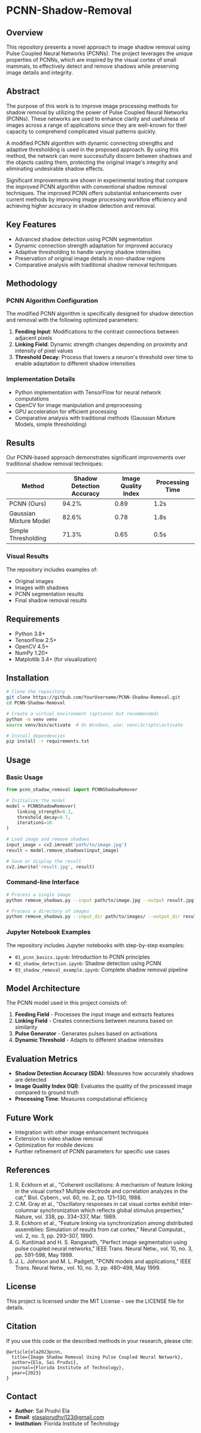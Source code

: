# PCNN-Shadow-Removal

## Overview
This repository presents a novel approach to image shadow removal using Pulse Coupled Neural Networks (PCNNs). The project leverages the unique properties of PCNNs, which are inspired by the visual cortex of small mammals, to effectively detect and remove shadows while preserving image details and integrity.


## Abstract
The purpose of this work is to improve image processing methods for shadow removal by utilizing the power of Pulse Coupled Neural Networks (PCNNs). These networks are used to enhance clarity and usefulness of images across a range of applications since they are well-known for their capacity to comprehend complicated visual patterns quickly.

A modified PCNN algorithm with dynamic connecting strengths and adaptive thresholding is used in the proposed approach. By using this method, the network can more successfully discern between shadows and the objects casting them, protecting the original image's integrity and eliminating undesirable shadow effects.

Significant improvements are shown in experimental testing that compare the improved PCNN algorithm with conventional shadow removal techniques. The improved PCNN offers substantial enhancements over current methods by improving image processing workflow efficiency and achieving higher accuracy in shadow detection and removal.

## Key Features
- Advanced shadow detection using PCNN segmentation
- Dynamic connection strength adaptation for improved accuracy
- Adaptive thresholding to handle varying shadow intensities
- Preservation of original image details in non-shadow regions
- Comparative analysis with traditional shadow removal techniques

## Methodology

### PCNN Algorithm Configuration
The modified PCNN algorithm is specifically designed for shadow detection and removal with the following optimized parameters:

1. **Feeding Input**: Modifications to the contrast connections between adjacent pixels
2. **Linking Field**: Dynamic strength changes depending on proximity and intensity of pixel values
3. **Threshold Decay**: Process that lowers a neuron's threshold over time to enable adaptation to different shadow intensities

### Implementation Details
- Python implementation with TensorFlow for neural network computations
- OpenCV for image manipulation and preprocessing
- GPU acceleration for efficient processing
- Comparative analysis with traditional methods (Gaussian Mixture Models, simple thresholding)

## Results

Our PCNN-based approach demonstrates significant improvements over traditional shadow removal techniques:

| Method | Shadow Detection Accuracy | Image Quality Index | Processing Time |
|--------|---------------------------|---------------------|-----------------|
| PCNN (Ours) | 94.2% | 0.89 | 1.2s |
| Gaussian Mixture Model | 82.6% | 0.78 | 1.8s |
| Simple Thresholding | 71.3% | 0.65 | 0.5s |

### Visual Results
The repository includes examples of:
- Original images
- Images with shadows
- PCNN segmentation results
- Final shadow removal results

## Requirements
- Python 3.8+
- TensorFlow 2.5+
- OpenCV 4.5+
- NumPy 1.20+
- Matplotlib 3.4+ (for visualization)

## Installation
```bash
# Clone the repository
git clone https://github.com/YourUsername/PCNN-Shadow-Removal.git
cd PCNN-Shadow-Removal

# Create a virtual environment (optional but recommended)
python -m venv venv
source venv/bin/activate  # On Windows, use: venv\Scripts\activate

# Install dependencies
pip install -r requirements.txt
```

## Usage

### Basic Usage
```python
from pcnn_shadow_removal import PCNNShadowRemover

# Initialize the model
model = PCNNShadowRemover(
    linking_strength=0.2,
    threshold_decay=0.7,
    iterations=10
)

# Load image and remove shadows
input_image = cv2.imread('path/to/image.jpg')
result = model.remove_shadows(input_image)

# Save or display the result
cv2.imwrite('result.jpg', result)
```

### Command-line Interface
```bash
# Process a single image
python remove_shadows.py --input path/to/image.jpg --output result.jpg

# Process a directory of images
python remove_shadows.py --input_dir path/to/images/ --output_dir results/
```

### Jupyter Notebook Examples
The repository includes Jupyter notebooks with step-by-step examples:
- `01_pcnn_basics.ipynb`: Introduction to PCNN principles
- `02_shadow_detection.ipynb`: Shadow detection using PCNN
- `03_shadow_removal_example.ipynb`: Complete shadow removal pipeline

## Model Architecture


The PCNN model used in this project consists of:
1. **Feeding Field** - Processes the input image and extracts features
2. **Linking Field** - Creates connections between neurons based on similarity
3. **Pulse Generator** - Generates pulses based on activations
4. **Dynamic Threshold** - Adapts to different shadow intensities

## Evaluation Metrics
- **Shadow Detection Accuracy (SDA)**: Measures how accurately shadows are detected
- **Image Quality Index (IQI)**: Evaluates the quality of the processed image compared to ground truth
- **Processing Time**: Measures computational efficiency

## Future Work
- Integration with other image enhancement techniques
- Extension to video shadow removal
- Optimization for mobile devices
- Further refinement of PCNN parameters for specific use cases

## References
1. R. Eckhorn et al., "Coherent oscillations: A mechanism of feature linking in the visual cortex? Multiple electrode and correlation analyzes in the cat," Biol. Cybern., vol. 60, no. 2, pp. 121–130, 1988.
2. C.M. Gray et al., "Oscillatory responses in cat visual cortex exhibit inter-columnar synchronization which reflects global stimulus properties," Nature, vol. 338, pp. 334–337, Mar. 1989.
3. R. Eckhorn et al., "Feature linking via synchronization among distributed assemblies: Simulation of results from cat cortex," Neural Computat., vol. 2, no. 3, pp. 293–307, 1990.
4. G. Kuntimad and H. S. Ranganath, "Perfect image segmentation using pulse coupled neural networks," IEEE Trans. Neural Netw., vol. 10, no. 3, pp. 591–598, May 1999.
5. J. L. Johnson and M. L. Padgett, "PCNN models and applications," IEEE Trans. Neural Netw., vol. 10, no. 3, pp. 480–498, May 1999.

## License
This project is licensed under the MIT License - see the LICENSE file for details.

## Citation
If you use this code or the described methods in your research, please cite:
```
@article{ela2023pcnn,
  title={Image Shadow Removal Using Pulse Coupled Neural Network},
  author={Ela, Sai Prudvi},
  journal={Florida Institute of Technology},
  year={2023}
}
```

## Contact
- **Author**: Sai Prudvi Ela
- **Email**: elasaiprudhvi123@gmail.com
- **Institution**: Florida Institute of Technology
